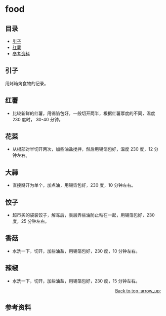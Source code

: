 # food
## <a name="index"></a> 目录
- [引子](#start)
- [红薯](#potato)
- [参考资料](#reference)


## <a name="start"></a> 引子
用烤箱烤食物的记录。

## <a name="potato"></a> 红薯
- 比较新鲜的红薯，用锡箔包好，一般切开两半，根据红薯厚度的不同，温度 230 度时， 30-40 分钟。

## <a name="cauliflower"></a> 花菜
- 从根部对半切开两次，加些油盐搅拌，然后用锡箔包好，温度 230 度，12 分钟左右。

## <a name="garlic"></a> 大蒜
- 直接掰开为单个，加点油，用锡箔包好，230 度，10 分钟左右。

## <a name="dumpling"></a> 饺子
- 超市买的袋装饺子，解冻后，表层弄些油防止粘在一起，用锡箔包好，230 度，25 分钟左右。

## <a name="mushroom"></a> 香菇
- 水洗一下，切开，加些油盐，用锡箔包好，230 度，10 分钟左右。

## <a name="mushroom"></a> 辣椒
- 水洗一下，切开，加些油盐，用锡箔包好，230 度，15 分钟左右。


<div align="right"><a href="#index">Back to top :arrow_up:</a></div>


## <a name="reference"></a> 参考资料


[url-article-1]:https://xxholic.github.io/segment

[url-local-5]:../images/n/help.png


